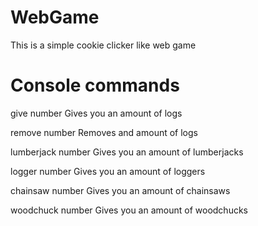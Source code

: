# WebGame
This is a simple cookie clicker like web game
# Console commands

give number
Gives you an amount of logs

remove number
Removes and amount of logs

lumberjack number
Gives you an amount of lumberjacks

logger number
Gives you an amount of loggers

chainsaw number
Gives you an amount of chainsaws

woodchuck number
Gives you an amount of woodchucks
